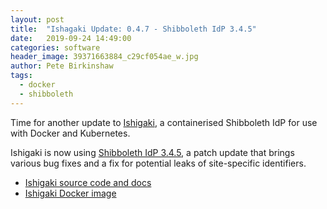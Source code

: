```yaml
---
layout: post
title:  "Ishagaki Update: 0.4.7 - Shibboleth IdP 3.4.5"
date:   2019-09-24 14:49:00
categories: software
header_image: 39371663884_c29cf054ae_w.jpg
author: Pete Birkinshaw
tags:
  - docker
  - shibboleth
---
```


Time for another update to [Ishigaki](https://github.com/Digital-Identity-Labs/ishigaki),
 a containerised Shibboleth IdP for use with Docker and Kubernetes.

Ishigaki is now using [Shibboleth IdP 3.4.5](https://wiki.shibboleth.net/confluence/display/IDP30/ReleaseNotes#ReleaseNotes-3.4.5(Sep18,2019)),
 a patch update that brings various bug fixes and a fix for potential leaks of site-specific identifiers. 

  * [Ishigaki source code and docs](https://github.com/Digital-Identity-Labs/ishigaki)
  * [Ishigaki Docker image](https://cloud.docker.com/u/digitalidentity/repository/docker/digitalidentity/ishigaki)
